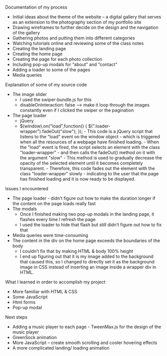 Documentation of my process
- Initial ideas about the theme of the website – a digital gallery that serves as an extension to the photography section of my portfolio site
- Drawing wireframes to further decide on the design and the navigation of the gallery
- Gathering photos and putting them into different categories
- Watching tutorials online and reviewing some of the class notes
- Creating the landing page
- Creating the home page
- Creating the page for each photo collection
- Including pop-up modals for “about” and “contact”
- Adding a loader to some of the pages
- Media queries

Explanation of some of my source code
- The image slider
  - I used the swiper-bundle.js for this
  - disableOnInteraction: false --> make it loop through the images constantly even if I clicked the swiper or the pagination
- The page loader 
  - jQuery
  - $(window).on("load",function() {
			$(".loader-wrapper").fadeOut("slow");
		});
        - This code is a jQuery script that listens to the "load" event on the window object
        - which is triggered when all the resources of a webpage have finished loading.
        - When the "load" event is fired, the script selects an element with the class "loader-wrapper"
        - and then calls the fadeOut() method on it with the argument "slow"
        - This method is used to gradually decrease the opacity of the selected element until it becomes completely transparent.
        - Therefore, this code fades out the element with the class "loader-wrapper" slowly
        - indicating to the user that the page has finished loading and it is now ready to be displayed.

Issues I encountered
- The page loader - didn’t figure out how to make the duration longer if the content on the page loads really fast
- The modals
  - Once I finished making two pop-up modals in the landing page, it flashes every time I refresh the page
  - I used the loader to hide that flash but still didn’t figure out how to fix that
- Media queries were time-consuming
- The content in the div on the home page exceeds the boundaries of the body
  - I couldn’t fix that by making HTML & body 100% height
  - I end up figuring out that it is my image added to the background that caused this, so I changed to directly set it as the background image in CSS instead of inserting an image inside a wrapper div in HTML.

What I learned in order to accomplish my project
- More familiar with HTML & CSS
- Some JavaScript
- Html forms
- Pop-up modal

Next steps
- Adding a music player to each page - TweenMax.js for the design of the music player
- GreenSock animation
- More JavaScript – create smooth scrolling and cooler hovering effects
- A more complicated landing/ loading animation
